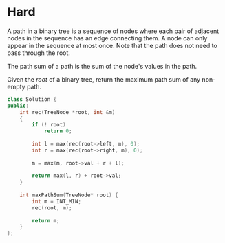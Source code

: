 # Hard

A path in a binary tree is a sequence of nodes where each pair of adjacent nodes in the sequence has an edge connecting them. A node can only appear in the sequence at most once. Note that the path does not need to pass through the root.

The path sum of a path is the sum of the node's values in the path.

Given the $root$ of a binary tree, return the maximum path sum of any non-empty path.

```cpp
class Solution {
public:
    int rec(TreeNode *root, int &m)
    {
        if (! root)
            return 0;
        
        int l = max(rec(root->left, m), 0);
        int r = max(rec(root->right, m), 0);
        
        m = max(m, root->val + r + l);
        
        return max(l, r) + root->val;
    }
    
    int maxPathSum(TreeNode* root) {
        int m = INT_MIN;
        rec(root, m);
        
        return m;
    }
};
```
